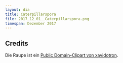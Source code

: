 ```yaml
---
layout: dia
title: Caterpillarspora
file: 2017_12_01__Caterpillarspora.png
timespan: Dezember 2017
---
```


## Credits

Die Raupe ist ein [Public Domain-Clipart von xavidotron](https://openclipart.org/detail/193279/inchworm).
